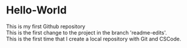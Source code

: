 # Hello-World
This is my first Github repository  
This is the first change to the project in the branch 'readme-edits'.  
This is the first time that I create a local repository with Git and CSCode.
